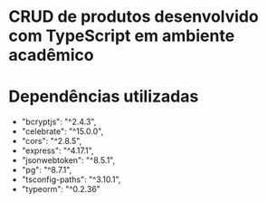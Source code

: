 # CRUD de produtos desenvolvido com TypeScript em ambiente acadêmico

# Dependências utilizadas
-   "bcryptjs": "^2.4.3",
-   "celebrate": "^15.0.0",
-   "cors": "^2.8.5",
-   "express": "^4.17.1",
-   "jsonwebtoken": "^8.5.1",
-   "pg": "^8.7.1",
-   "tsconfig-paths": "^3.10.1",
-   "typeorm": "^0.2.36"
